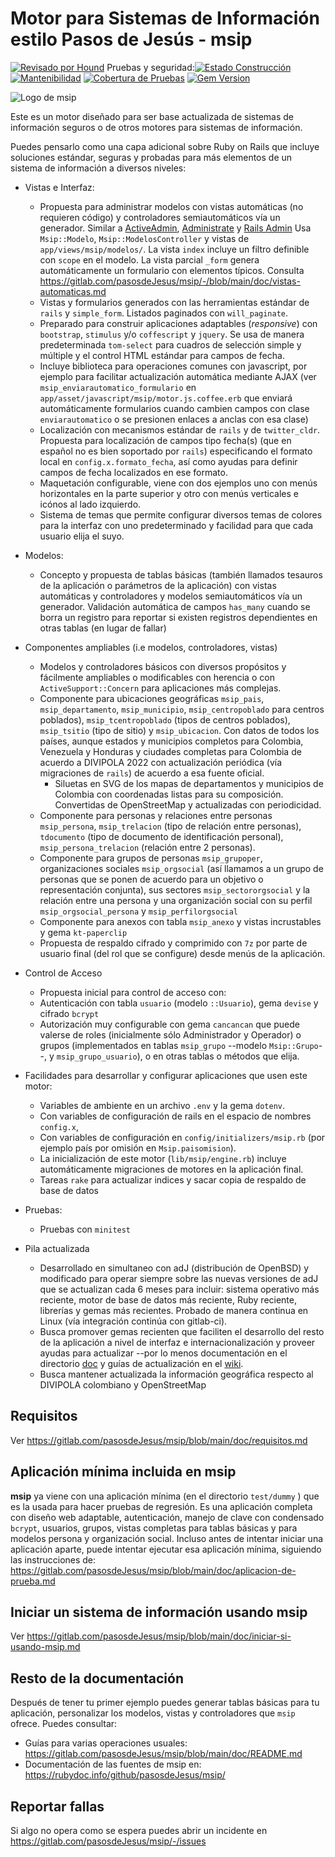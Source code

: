 # Motor para Sistemas de Información estilo Pasos de Jesús - msip

[![Revisado por Hound](https://img.shields.io/badge/Reviewed_by-Hound-8E64B0.svg)](https://houndci.com) Pruebas y seguridad:[![Estado Construcción](https://gitlab.com/pasosdeJesus/msip/badges/main/pipeline.svg)](https://gitlab.com/pasosdeJesus/msip/-/pipelines?page=1&scope=all&ref=main) [![Mantenibilidad](https://api.codeclimate.com/v1/badges/a20b38b425687073070e/maintainability)](https://codeclimate.com/github/pasosdeJesus/msip/maintainability) [![Cobertura de Pruebas](https://api.codeclimate.com/v1/badges/a20b38b425687073070e/test_coverage)](https://codeclimate.com/github/pasosdeJesus/msip/test_coverage) [![Gem Version](https://badge.fury.io/rb/msip.svg)](https://badge.fury.io/rb/msip)


![Logo de msip](https://gitlab.com/pasosdeJesus/msip/-/raw/main/test/dummy/app/assets/images/logo.jpg)

Este es un motor diseñado para ser base actualizada de sistemas de información
seguros o de otros motores para sistemas de información.

Puedes pensarlo como una capa adicional sobre Ruby on Rails que incluye
soluciones estándar, seguras y probadas para más elementos de un sistema
de información a diversos niveles:

- Vistas e Interfaz:
  - Propuesta para administrar modelos con vistas automáticas (no requieren
    código) y controladores semiautomáticos vía un generador.  Similar a
    [ActiveAdmin](https://activeadmin.info/),
    [Administrate](https://github.com/thoughtbot/administrate) y
    [Rails Admin](https://github.com/sferik/rails_admin)
    Usa `Msip::Modelo`, `Msip::ModelosController` y vistas de
    `app/views/msip/modelos/`. La vista `index` incluye
    un filtro definible con `scope` en el modelo.  La vista parcial
    `_form` genera automáticamente un formulario con elementos típicos.
    Consulta
    <https://gitlab.com/pasosdeJesus/msip/-/blob/main/doc/vistas-automaticas.md>
  - Vistas y formularios generados con las herramientas estándar de `rails`
    y `simple_form`. Listados paginados con `will_paginate`.
  - Preparado para construir aplicaciones adaptables (_responsive_) con
    `bootstrap`, `stimulus` y/o `coffescript` y `jquery`.
    Se usa de manera predeterminada `tom-select` para cuadros de selección 
    simple y múltiple y el control HTML estándar para campos de fecha.
  - Incluye biblioteca para operaciones comunes con javascript, por ejemplo para
    facilitar actualización automática mediante AJAX (ver
    `msip_enviarautomatico_formulario` en
    `app/asset/javascript/msip/motor.js.coffee.erb` que enviará
    automáticamente formularios cuando cambien campos con clase
    `enviarautomatico` o se presionen enlaces a anclas con esa clase)
  - Localización con mecanismos estándar de `rails` y de `twitter_cldr`.
    Propuesta para localización de campos tipo fecha(s) (que en español no es
    bien soportado por `rails`) especificando el formato local en
    `config.x.formato_fecha`, así como ayudas para definir campos de fecha
    localizados en ese formato.
  - Maquetación configurable, viene con dos ejemplos uno con menús horizontales
    en la parte superior y otro con menús verticales e icónos al lado izquierdo.
  - Sistema de temas que permite configurar diversos temas de colores para la
    interfaz con uno predeterminado y facilidad para que cada usuario elija el
    suyo.


- Modelos:
  - Concepto y propuesta de tablas básicas (también llamados tesauros
    de la aplicación o parámetros de la aplicación) con
    vistas automáticas y controladores y modelos semiautomáticos vía un
    generador. 
    Validación automática de campos `has_many` cuando se borra un registro
    para reportar si existen  registros dependientes en otras tablas (en lugar
    de fallar)
  
- Componentes ampliables (i.e modelos, controladores, vistas)
  - Modelos y controladores básicos con diversos propósitos y fácilmente
    ampliables o modificables con herencia o con `ActiveSupport::Concern`
    para aplicaciones más complejas. 
  - Componente para ubicaciones geográficas 
    `msip_pais`, `msip_departamento`, `msip_municipio`, `msip_centropoblado` para centros
    poblados), `msip_tcentropoblado` (tipos de centros poblados), `msip_tsitio`
    (tipo de sitio) y `msip_ubicacion`. Con datos de todos los países,
    aunque estados y municipios completos para Colombia, Venezuela y
    Honduras y ciudades completas para Colombia de acuerdo a DIVIPOLA 2022 
    con actualización periódica (vía migraciones de `rails`) de acuerdo a 
    esa fuente oficial.
      - Siluetas en SVG de los mapas de departamentos y municipios de Colombia
      con coordenadas listas para su composición.  Convertidas de OpenStreetMap
      y actualizadas con periodicidad.
  - Componente para personas y relaciones entre personas
    `msip_persona`, `msip_trelacion` (tipo de relación entre 
    personas), `tdocumento` (tipo de documento de identificación personal),
    `msip_persona_trelacion` (relación entre 2 personas).
  - Componente para grupos de personas
    `msip_grupoper`, organizaciones sociales `msip_orgsocial` (así llamamos a 
    un grupo de personas que se ponen de acuerdo para un objetivo o 
    representación conjunta), sus sectores `msip_sectororgsocial` y la 
    relación entre una persona y una organización social con su perfil 
    `msip_orgsocial_persona` y `msip_perfilorgsocial`
  - Componente para anexos con tabla `msip_anexo` y vistas
    incrustables y gema `kt-paperclip`
  - Propuesta de respaldo cifrado y comprimido con `7z` por parte de usuario
    final (del rol que se configure) desde menús de la aplicación.


- Control de Acceso
  - Propuesta inicial para control de acceso con:
  - Autenticación con tabla `usuario` (modelo `::Usuario`), gema `devise`
    y cifrado `bcrypt`
  - Autorización muy configurable con gema `cancancan` que puede valerse
    de roles (inicialmente sólo Administrador y Operador) o grupos
    (implementados en tablas `msip_grupo` --modelo `Msip::Grupo`--,
    y `msip_grupo_usuario`), o en otras tablas o métodos que elija.


- Facilidades para desarrollar y configurar aplicaciones que usen este motor:
  - Variables de ambiente en un archivo `.env` y la gema `dotenv`.  
  - Con variables de configuración de rails en el espacio de 
    nombres `config.x`, 
  - Con variables de configuración  en `config/initializers/msip.rb` (por 
    ejemplo país por omisión en `Msip.paisomision`).
  - La inicialización de este motor (`lib/msip/engine.rb`) incluye 
    automáticamente migraciones de motores en la aplicación final.
  - Tareas `rake` para actualizar indices y sacar copia de respaldo de base
    de datos


- Pruebas:
  - Pruebas con `minitest`

- Pila actualizada
  - Desarrollado en simultaneo con adJ (distribución de
  OpenBSD) y modificado para operar siempre sobre las nuevas versiones
  de adJ que se actualizan cada 6 meses para incluir:
  sistema operativo más reciente, motor de base de datos más reciente,
  Ruby reciente, librerías y gemas más recientes.   Probado de manera
  continua en Linux (vía integración continúa con gitlab-ci).  
  - Busca promover gemas recienten que faciliten el desarrollo del resto
  de la aplicación a nivel de interfaz e internacionalización y proveer
  ayudas para actualizar --por lo menos documentación en el directorio
  [doc](https://gitlab.com/pasosdeJesus/msip/-/tree/main/doc) y guías de 
  actualización en el [wiki](https://gitlab.com/pasosdeJesus/msip/-/wikis).
  - Busca mantener actualizada la información geográfica respecto al DIVIPOLA
    colombiano y OpenStreetMap

## Requisitos

Ver <https://gitlab.com/pasosdeJesus/msip/blob/main/doc/requisitos.md>

## Aplicación mínima incluida en msip

**msip** ya viene con una aplicación mínima (en el directorio `test/dummy` )
que es la usada para hacer pruebas de regresión.  Es una aplicación completa
con diseño web adaptable, autenticación, manejo de clave con condensado 
`bcrypt`, usuarios, grupos, vistas completas para tablas básicas y para
modelos persona y organización social. Incluso antes de intentar
iniciar una aplicación aparte, puede intentar ejecutar esa aplicación mínima,
siguiendo las instrucciones de:
<https://gitlab.com/pasosdeJesus/msip/blob/main/doc/aplicacion-de-prueba.md>

## Iniciar un sistema de información usando msip

Ver 
<https://gitlab.com/pasosdeJesus/msip/blob/main/doc/iniciar-si-usando-msip.md>

## Resto de la documentación

Después de tener tu primer ejemplo puedes generar tablas básicas para
tu aplicación, personalizar los modelos, vistas y controladores que `msip`
ofrece. Puedes consultar:
* Guías para varias operaciones usuales: <https://gitlab.com/pasosdeJesus/msip/blob/main/doc/README.md>
* Documentación de las fuentes de msip en:
  <https://rubydoc.info/github/pasosdeJesus/msip/>


## Reportar fallas

Si algo no opera como se espera puedes abrir un incidente en
<https://gitlab.com/pasosdeJesus/msip/-/issues>

